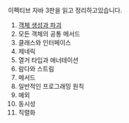 이펙티브 자바 3판을 읽고 정리하고있습니다.

1. [객체 생성과 파괴](chapter2.md)
2. 모든 객체의 공통 메서드
3. 클래스와 인터페이스
4. 제네릭
5. 열거 타입과 애너테이션
6. 람다와 스트림
7. 메서드
8. 일반적인 프로그래밍 원칙
9. 예외
10. 동시성
11. 직렬화